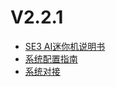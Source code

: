 # V2.2.1

* [SE3 AI迷你机说明书](se3-ai-mini-ji-shuo-ming-shu.md)
* [系统配置指南](xi-tong-pei-zhi-zhi-nang/)
* [系统对接](xi-tong-dui-jie-shuo-ming-shu/)

